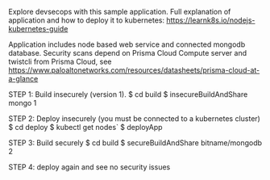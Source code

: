 Explore devsecops with this sample application.
Full explanation of application and how to deploy it to kubernetes:
   https://learnk8s.io/nodejs-kubernetes-guide

Application includes node based web service and connected mongodb database.
Security scans depend on Prisma Cloud Compute server and twistcli from Prisma Cloud, see
    https://www.paloaltonetworks.com/resources/datasheets/prisma-cloud-at-a-glance

STEP 1: Build insecurely (version 1).
$ cd build 
$ insecureBuildAndShare mongo 1

STEP 2: Deploy insecurely (you must be connected to a kubernetes cluster)
$ cd deploy
$ kubectl get nodes`
$ deployApp

STEP 3: Build securely
$ cd build
$ secureBuildAndShare bitname/mongodb 2  

STEP 4:
deploy again and see no security issues


